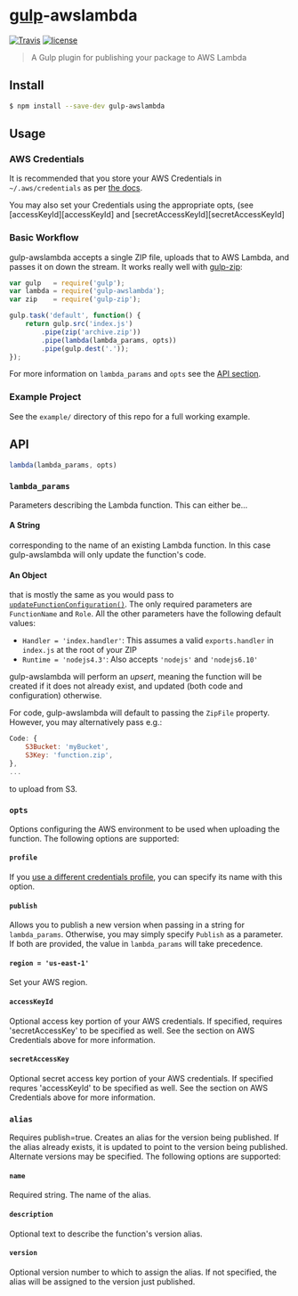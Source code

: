 # [gulp](https://github.com/gulpjs/gulp)-awslambda

[![Travis](https://img.shields.io/travis/willyg302/gulp-awslambda.svg?style=flat-square)](https://travis-ci.org/willyg302/gulp-awslambda)
[![license](http://img.shields.io/badge/license-MIT-red.svg?style=flat-square)](https://raw.githubusercontent.com/willyg302/gulp-awslambda/master/LICENSE)

> A Gulp plugin for publishing your package to AWS Lambda

## Install

```bash
$ npm install --save-dev gulp-awslambda
```

## Usage

### AWS Credentials

It is recommended that you store your AWS Credentials in `~/.aws/credentials` as per [the docs](http://docs.aws.amazon.com/AWSJavaScriptSDK/guide/node-configuring.html#Credentials_from_the_Shared_Credentials_File_____aws_credentials_).

You may also set your Credentials using the appropriate opts, (see [accessKeyId][accessKeyId] and [secretAccessKeyId][secretAccessKeyId]

### Basic Workflow

gulp-awslambda accepts a single ZIP file, uploads that to AWS Lambda, and passes it on down the stream. It works really well with [gulp-zip](https://github.com/sindresorhus/gulp-zip):

```js
var gulp   = require('gulp');
var lambda = require('gulp-awslambda');
var zip    = require('gulp-zip');

gulp.task('default', function() {
	return gulp.src('index.js')
		.pipe(zip('archive.zip'))
		.pipe(lambda(lambda_params, opts))
		.pipe(gulp.dest('.'));
});
```

For more information on `lambda_params` and `opts` see the [API section](#api).

### Example Project

See the `example/` directory of this repo for a full working example.

## API

```js
lambda(lambda_params, opts)
```

### `lambda_params`

Parameters describing the Lambda function. This can either be...

#### A String

corresponding to the name of an existing Lambda function. In this case gulp-awslambda will only update the function's code.

#### An Object

that is mostly the same as you would pass to [`updateFunctionConfiguration()`](http://docs.aws.amazon.com/AWSJavaScriptSDK/latest/AWS/Lambda.html#updateFunctionConfiguration-property). The only required parameters are `FunctionName` and `Role`. All the other parameters have the following default values:

- `Handler = 'index.handler'`: This assumes a valid `exports.handler` in `index.js` at the root of your ZIP
- `Runtime = 'nodejs4.3'`: Also accepts `'nodejs'` and `'nodejs6.10'`

gulp-awslambda will perform an *upsert*, meaning the function will be created if it does not already exist, and updated (both code and configuration) otherwise.

For code, gulp-awslambda will default to passing the `ZipFile` property. However, you may alternatively pass e.g.:

```js
Code: {
	S3Bucket: 'myBucket',
	S3Key: 'function.zip',
},
...
```

to upload from S3.

### `opts`

Options configuring the AWS environment to be used when uploading the function. The following options are supported:

#### `profile`

If you [use a different credentials profile](http://docs.aws.amazon.com/AWSJavaScriptSDK/guide/node-configuring.html#Using_Profiles_with_the_SDK), you can specify its name with this option.

#### `publish`

Allows you to publish a new version when passing in a string for `lambda_params`. Otherwise, you may simply specify `Publish` as a parameter. If both are provided, the value in `lambda_params` will take precedence.

#### `region = 'us-east-1'`

Set your AWS region.

#### `accessKeyId`
Optional access key portion of your AWS credentials.  If specified, requires 'secretAccessKey' to be specified as well. See the section on AWS Credentials above for more information.

#### `secretAccessKey`
Optional secret access key portion of your AWS credentials.  If specified requres 'accessKeyId' to be specified as well.  See the section on AWS Credentials above for more information.

### `alias`

Requires publish=true.  Creates an alias for the version being published.  If the alias already exists, it is updated to point to the version being published. Alternate versions may be specified.  The following options are supported:

#### `name` 

Required string. The name of the alias.

#### `description`

Optional text to describe the function's version alias.

#### `version`

Optional version number to which to assign the alias.  If not specified, the alias will be assigned to the version just published.
